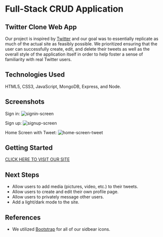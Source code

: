 # Full-Stack CRUD Application
## Twitter Clone Web App
Our project is inspired by <a href="https://twitter.com/">Twitter</a> and our goal was to essentially replicate as much of the actual site as feasibly possible. We prioritized ensuring that the user can successfully create, edit, and delete their tweets as well as the overall style of the application itself in order to help foster a sense of familiarity with real Twitter users.

## Technologies Used
HTML5, CSS3, JavaScript, MongoDB, Express, and Node.

## Screenshots
Sign in:
<img src="https://i.imgur.com/CqV4jtD.png" alt="signin-screen">

Sign up:
<img src="https://i.imgur.com/3lEFuxZ.png" alt="signup-screen">

Home Screen with Tweet:
<img src="https://i.imgur.com/8kkksi7.png" alt="home-screen-tweet">

## Getting Started
<a href="">CLICK HERE TO VISIT OUR SITE</a>

## Next Steps
- Allow users to add media (pictures, video, etc.) to their tweets.
- Allow users to create and edit their own profile page.
- Allow users to privately message other users.
- Add a light/dark mode to the site.

## References
- We utilized <a href="https://icons.getbootstrap.com/">Bootstrap</a> for all of our sidbear icons.